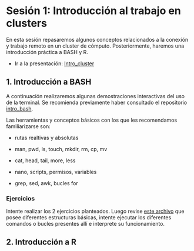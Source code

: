 # Sesión 1: Introducción al trabajo en clusters

En esta sesión repasaremos algunos conceptos relacionados a la conexión y trabajo remoto en un cluster de cómputo. Posteriormente, haremos una introducción práctica a BASH y R.

- Ir a la presentación: [Intro_cluster](./intro_clusters.pdf)

## 1. Introducción a BASH

A continuación realizaremos algunas demostraciones interactivas del uso de la terminal. Se recomienda previamente haber consultado el repositorio [intro_bash](https://github.com/pastornicolas/intro_bash).

Las herramientas y conceptos básicos con los que les recomendamos familiarizarse son:

- rutas realtivas y absolutas

- man, pwd, ls, touch, mkdir, rm, cp, mv

- cat, head, tail, more, less

- nano, scripts, permisos, variables

- grep, sed, awk, bucles for

### Ejercicios

Intente realizar los 2 ejercicios planteados. Luego revise [este archivo](./ejercicios/GREP_AWK_SED_FOR_IF.sh) que posee diferentes estructuras básicas, intente ejecutar los diferentes comandos o bucles presentes allí e interprete su funcionamiento.

## 2. Introducción a R
